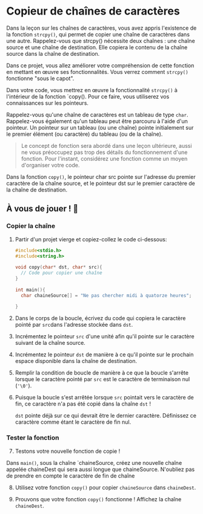 # Copieur de chaînes de caractères

Dans la leçon sur les chaînes de caractères, vous avez appris l'existence de la fonction `strcpy()`, qui permet de copier une chaîne de caractères dans une autre. Rappelez-vous que strcpy() nécessite deux chaînes : une chaîne source et une chaîne de destination. Elle copiera le contenu de la chaîne source dans la chaîne de destination.

Dans ce projet, vous allez améliorer votre compréhension de cette fonction en mettant en œuvre ses fonctionnalités. Vous verrez comment `strcpy()` fonctionne "sous le capot".

Dans votre code, vous mettrez en œuvre la fonctionnalité `strcpy()` à l'intérieur de la fonction `copy(). Pour ce faire, vous utiliserez vos connaissances sur les pointeurs.

Rappelez-vous qu'une chaîne de caractères est un tableau de type `char`. Rappelez-vous également qu'un tableau peut être parcouru à l'aide d'un pointeur. Un pointeur sur un tableau (ou une chaîne) pointe initialement sur le premier élément (ou caractère) du tableau (ou de la chaîne).

> Le concept de fonction sera abordé dans une leçon ultérieure, aussi ne vous préoccupez pas trop des détails du fonctionnement d'une fonction. Pour l'instant, considérez une fonction comme un moyen d'organiser votre code.

Dans la fonction `copy()`, le pointeur char src pointe sur l'adresse du premier caractère de la chaîne source, et le pointeur dst sur le premier caractère de la chaîne de destination.


## À vous de jouer ! 🤠

### Copier la chaîne

1. Partir d'un projet vierge et copiez-collez le code ci-dessous:
	```c
	#include<stdio.h>
	#include<string.h>
	 
	void copy(char* dst, char* src){
	  // Code pour copier une chaîne
	}
	 
	int main(){
	  char chaineSource[] = "Ne pas chercher midi à quatorze heures";
	 
	}
	```
	
2. Dans le corps de la boucle, écrivez du code qui copiera le caractère pointé par `src`dans l'adresse stockée dans `dst`.



3. Incrémentez le pointeur `src` d'une unité afin qu'il pointe sur le caractère suivant de la chaîne source.


4. Incrémentez le pointeur `dst` de manière à ce qu'il pointe sur le prochain espace disponible dans la chaîne de destination.



5. Remplir la condition de boucle de manière à ce que la boucle s'arrête lorsque le caractère pointé par `src` est le caractère de terminaison nul (`'\0'`).


6. Puisque la boucle s'est arrêtée lorsque `src` pointait vers le caractère de fin, ce caractère n'a pas été copié dans la chaîne `dst` !

	`dst` pointe déjà sur ce qui devrait être le dernier caractère. Définissez ce caractère comme étant le caractère de fin nul.


### Tester la fonction 


7. Testons votre nouvelle fonction de copie !

Dans `main()`, sous la chaîne `chaineSource, créez une nouvelle chaîne appelée chaineDest qui sera aussi longue que chaineSource. N'oubliez pas de prendre en compte le caractère de fin de chaîne 


8. Utilisez votre fonction `copy()` pour copier `chaineSource` dans `chaineDest`.


9. Prouvons que votre fonction `copy()` fonctionne ! Affichez la chaîne `chaineDest`.